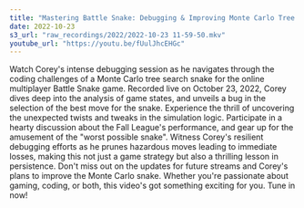 ```yaml
---
title: "Mastering Battle Snake: Debugging & Improving Monte Carlo Tree Search Algorithm in Rust"
date: 2022-10-23
s3_url: "raw_recordings/2022/2022-10-23 11-59-50.mkv"
youtube_url: "https://youtu.be/fUulJhcEHGc"
---
```


Watch Corey's intense debugging session as he navigates through the coding challenges of a Monte Carlo tree search snake for the online multiplayer Battle Snake game. Recorded live on October 23, 2022, Corey dives deep into the analysis of game states, and unveils a bug in the selection of the best move for the snake. Experience the thrill of uncovering the unexpected twists and tweaks in the simulation logic. Participate in a hearty discussion about the Fall League's performance, and gear up for the amusement of the "worst possible snake". Witness Corey's resilient debugging efforts as he prunes hazardous moves leading to immediate losses, making this not just a game strategy but also a thrilling lesson in persistence. Don't miss out on the updates for future streams and Corey's plans to improve the Monte Carlo snake. Whether you're passionate about gaming, coding, or both, this video's got something exciting for you. Tune in now!
